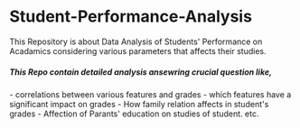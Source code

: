 # Student-Performance-Analysis
This Repository is about Data Analysis of Students' Performance on Acadamics considering various parameters that affects their studies.
<h5> This Repo contain detailed analysis ansewring crucial question like, </h5>
  - correlations between various features and grades
  - which features have a significant impact on grades
  - How family relation affects in student's grades
  - Affection of Parants' education on studies of student.
  etc.
